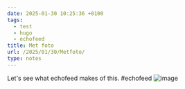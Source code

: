 ```yaml
---
date: 2025-01-30 10:25:36 +0100
tags:
  - test
  - hugo
  - echofeed
title: Met foto
url: /2025/01/30/Metfoto/
type: notes
---
```

Let's see what echofeed makes of this. #echofeed
![image](/img/notes-test.jpeg)